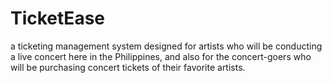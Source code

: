 # TicketEase
a ticketing management system designed for artists who will be conducting a live concert here in the Philippines, and also for the concert-goers who will be purchasing concert tickets of their favorite artists.
